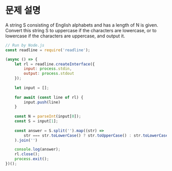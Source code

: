 # 문제 설명

A string S consisting of English alphabets and has a length of N is given. Convert this string S to uppercase if the characters are lowercase, or to lowercase if the characters are uppercase, and output it.


``` javascript
// Run by Node.js
const readline = require('readline');

(async () => {
	let rl = readline.createInterface({ 
		input: process.stdin,
		output: process.stdout
	});
	
	let input = [];
	
	for await (const line of rl) {
		input.push(line)
	}
	
	const N = parseInt(input[0]);
	const S = input[1];  
	
	const answer = S.split('').map((str) => 
		str === str.toLowerCase() ? str.toUpperCase() : str.toLowerCase()
	).join('')

	console.log(answer);
	rl.close();
	process.exit();
})();
```